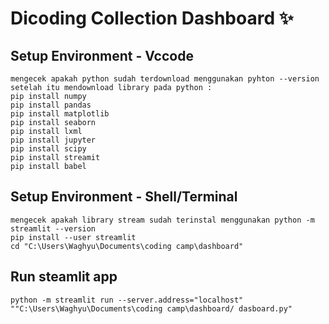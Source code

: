 # Dicoding Collection Dashboard ✨

## Setup Environment - Vccode
```
mengecek apakah python sudah terdownload menggunakan pyhton --version
setelah itu mendownload library pada python :
pip install numpy
pip install pandas
pip install matplotlib
pip install seaborn
pip install lxml
pip install jupyter
pip install scipy
pip install streamit
pip install babel
```

## Setup Environment - Shell/Terminal
```
mengecek apakah library stream sudah terinstal menggunakan python -m streamlit --version
pip install --user streamlit
cd "C:\Users\Waghyu\Documents\coding camp\dashboard"

```

## Run steamlit app
```
python -m streamlit run --server.address="localhost" ""C:\Users\Waghyu\Documents\coding camp\dashboard/ dasboard.py"
``` 
